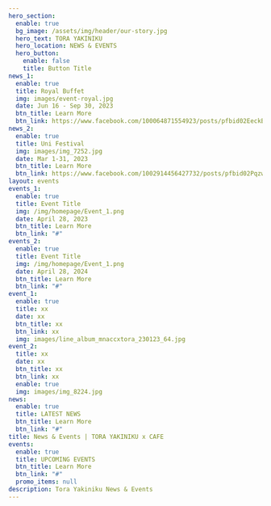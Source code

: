 ```yaml
---
hero_section:
  enable: true
  bg_image: /assets/img/header/our-story.jpg
  hero_text: TORA YAKINIKU
  hero_location: NEWS & EVENTS
  hero_button:
    enable: false
    title: Button Title
news_1:
  enable: true
  title: Royal Buffet
  img: images/event-royal.jpg
  date: Jun 16 - Sep 30, 2023
  btn_title: Learn More
  btn_link: https://www.facebook.com/100064871554923/posts/pfbid02EeckBZgYBKTrBrgYqSMLn1tS9C6fuDk72Mur4rEfofQKiHKbRbVTNDFE3GVEHeCnl/?mibextid=cr9u03
news_2:
  enable: true
  title: Uni Festival
  img: images/img_7252.jpg
  date: Mar 1-31, 2023
  btn_title: Learn More
  btn_link: https://www.facebook.com/1002914456427732/posts/pfbid02PqzwEdSvBA4m31FEQtWy3qDNddp4m3QQASDXkhkN6AF1M6eT1JJLMjcFS5afEDbSl/?mibextid=cr9u03
layout: events
events_1:
  enable: true
  title: Event Title
  img: /img/homepage/Event_1.png
  date: April 28, 2023
  btn_title: Learn More
  btn_link: "#"
events_2:
  enable: true
  title: Event Title
  img: /img/homepage/Event_1.png
  date: April 28, 2024
  btn_title: Learn More
  btn_link: "#"
event_1:
  enable: true
  title: xx
  date: xx
  btn_title: xx
  btn_link: xx
  img: images/line_album_mnaccxtora_230123_64.jpg
event_2:
  title: xx
  date: xx
  btn_title: xx
  btn_link: xx
  enable: true
  img: images/img_8224.jpg
news:
  enable: true
  title: LATEST NEWS
  btn_title: Learn More
  btn_link: "#"
title: News & Events | TORA YAKINIKU x CAFE
events:
  enable: true
  title: UPCOMING EVENTS
  btn_title: Learn More
  btn_link: "#"
  promo_items: null
description: Tora Yakiniku News & Events
---
```

